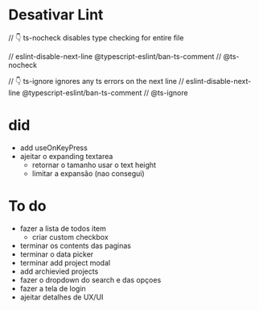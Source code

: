# Desativar Lint

// 👇️ ts-nocheck disables type checking for entire file

// eslint-disable-next-line @typescript-eslint/ban-ts-comment
// @ts-nocheck

// 👇️ ts-ignore ignores any ts errors on the next line
// eslint-disable-next-line @typescript-eslint/ban-ts-comment
// @ts-ignore

# did

- add useOnKeyPress
- ajeitar o expanding textarea
  - retornar o tamanho usar o text height
  - limitar a expansão (nao consegui)

# To do

- fazer a lista de todos item
  - criar custom checkbox
- terminar os contents das paginas
- terminar o data picker
- terminar add project modal
- add archievied projects
- fazer o dropdown do search e das opçoes
- fazer a tela de login
- ajeitar detalhes de UX/UI
